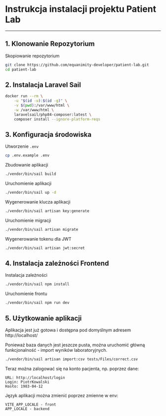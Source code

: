 # Instrukcja instalacji projektu Patient Lab

---

## 1. Klonowanie Repozytorium
Skopiowanie repozytorium
```bash
git clone https://github.com/equanimity-developer/patient-lab.git
cd patient-lab
```

## 2. Instalacja Laravel Sail

```bash
docker run --rm \
    -u "$(id -u):$(id -g)" \
    -v $(pwd):/var/www/html \
    -w /var/www/html \
    laravelsail/php84-composer:latest \
    composer install --ignore-platform-reqs
```

## 3. Konfiguracja środowiska

Utworzenie `.env`
```bash
cp .env.example .env
```

Zbudowanie aplikacji
```bash
./vendor/bin/sail build
```

Uruchomienie aplikacji
```bash
./vendor/bin/sail up -d
```

Wygenerowanie klucza aplikacji
```bash
./vendor/bin/sail artisan key:generate
```

Uruchomienie migracji
```bash
./vendor/bin/sail artisan migrate
```

Wygenerowanie tokenu dla JWT
```bash
./vendor/bin/sail artisan jwt:secret
```

## 4. Instalacja zależności Frontend

Instalacja zależności
```bash
./vendor/bin/sail npm install
```

Uruchomienie frontu
```bash
./vendor/bin/sail npm run dev
```

## 5. Użytkowanie aplikacji
Aplikacja jest już gotowa i dostępna pod domyślnym adresem http://localhost/

Ponieważ baza danych jest jeszcze pusta, można uruchomić główną funkcjonalność - import wyników laboratoryjnych.
```bash
./vendor/bin/sail artisan import:csv tests/Files/correct.csv
```

Teraz można zalogować się na konto pacjenta, np. poprzez dane:
```
URL: http://localhost/login
Login: PiotrKowalski
Hasło: 1983-04-12
```

Język aplikacji można zmienić poprzez zmienne w env:
```
VITE_APP_LOCALE - front
APP_LOCALE - backend
```
